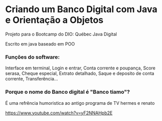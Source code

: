 # Criando um Banco Digital com Java e Orientação a Objetos
Projeto para o Bootcamp do DIO: Québec Java Digital

Escrito em java baseado em POO

### Funções do software:

Interface em terminal, Login e entrar, Conta corrente e poupança, Score serasa, Cheque especial, Extrato detalhado, Saque e deposito de conta corrente, Transferência...

### Porque o nome do Banco digital é "Banco tiamo"?

É uma refrência humoristica ao antigo programa de TV hermes e renato

https://www.youtube.com/watch?v=yF2NNAHpb2E

